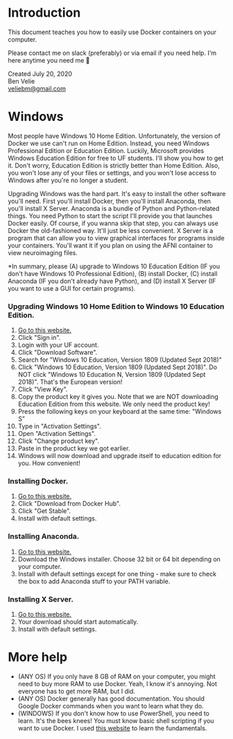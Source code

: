 # Introduction

This document teaches you how to easily use Docker containers on your computer.

Please contact me on slack (preferably) or via email if you need help. I'm here anytime you need me 🙂

Created July 20, 2020  
Ben Velie  
veliebm@gmail.com


# Windows

Most people have Windows 10 Home Edition. Unfortunately, the version of Docker we use can't run on Home Edition. Instead, you need Windows Professional Edition or Education Edition. Luckily, Microsoft provides Windows Education Edition for free to UF students. I'll show you how to get it. Don't worry, Education Edition is strictly better than Home Edition. Also, you won't lose any of your files or settings, and you won't lose access to Windows after you're no longer a student.

Upgrading Windows was the hard part. It's easy to install the other software you'll need. First you'll install Docker, then you'll install Anaconda, then you'll install X Server. Anaconda is a bundle of Python and Python-related things. You need Python to start the script I'll provide you that launches Docker easily. Of course, if you wanna skip that step, you can always use Docker the old-fashioned way. It'll just be less convenient. X Server is a program that can allow you to view graphical interfaces for programs inside your containers. You'll want it if you plan on using the AFNI container to view neuroimaging files.

*In summary, please (A) upgrade to Windows 10 Education Edition (IF you don't have Windows 10 Professional Edition), (B) install Docker, (C) install Anaconda (IF you don't already have Python), and (D) install X Server (IF you want to use a GUI for certain programs).

### Upgrading Windows 10 Home Edition to Windows 10 Education Edition.

1) [Go to this website.](https://azureforeducation.microsoft.com/devtools)
2) Click "Sign in".
3) Login with your UF account.
4) Click "Download Software".
5) Search for "Windows 10 Education, Version 1809 (Updated Sept 2018)"
6) Click "Windows 10 Education, Version 1809 (Updated Sept 2018)". Do NOT click "Windows 10 Education N, Version 1809 (Updated Sept 2018)". That's the European version!
7) Click "View Key".
8) Copy the product key it gives you. Note that we are NOT downloading Education Edition from this website. We only need the product key!
9) Press the following keys on your keyboard at the same time: "Windows S"
10) Type in "Activation Settings".
11) Open "Activation Settings".
12) Click "Change product key".
13) Paste in the product key we got earlier.
14) Windows will now download and upgrade itself to education edition for you. How convenient!

### Installing Docker.

1) [Go to this website.](https://docs.docker.com/docker-for-windows/install/)
2) Click "Download from Docker Hub".
3) Click "Get Stable".
4) Install with default settings.

### Installing Anaconda.
1) [Go to this website.](https://www.anaconda.com/products/individual)
2) Download the Windows installer. Choose 32 bit or 64 bit depending on your computer.
3) Install with default settings except for one thing - make sure to check the box to add Anaconda stuff to your PATH variable.

### Installing X Server.

1) [Go to this website.](https://sourceforge.net/projects/vcxsrv/files/latest/download) 
2) Your download should start automatically.
3) Install with default settings.


# More help

- (ANY OS) If you only have 8 GB of RAM on your computer, you might need to buy more RAM to use Docker. Yeah, I know it's annoying. Not everyone has to get more RAM, but I did.
- (ANY OS) Docker generally has good documentation. You should Google Docker commands when you want to learn what they do.
- (WINDOWS) If you don't know how to use PowerShell, you need to learn. It's the bees knees! You must know basic shell scripting if you want to use Docker. I used [this website](https://learnpythonthehardway.org/python3/appendixa.html) to learn the fundamentals.

